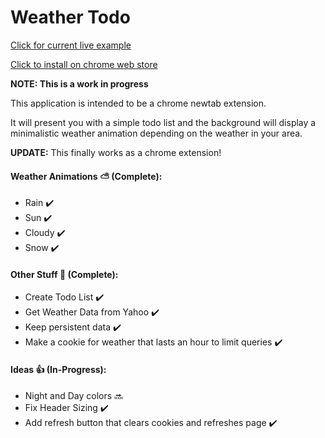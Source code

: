 # Weather Todo

[Click for current live example](https://sleachga.github.io/WeatherTodo/)

[Click to install on chrome web store](https://chrome.google.com/webstore/detail/weathertodo/ioeknhkeddalakhcenifpfocmnjpcjei)

**NOTE: This is a work in progress**

This application is intended to be a chrome newtab extension.

It will present you with a simple todo list and the background will display a minimalistic weather animation depending on the weather in your area.

**UPDATE:** This finally works as a chrome extension!

#### Weather Animations :partly_sunny: (Complete):

- Rain :heavy_check_mark:
- Sun :heavy_check_mark:
- Cloudy :heavy_check_mark:
- Snow :heavy_check_mark:

#### Other Stuff :tada: (Complete):

- Create Todo List :heavy_check_mark:
- Get Weather Data from Yahoo :heavy_check_mark:
- Keep persistent data :heavy_check_mark:
- Make a cookie for weather that lasts an hour to limit queries :heavy_check_mark:

#### Ideas :thumbsup: (In-Progress):

- Night and Day colors :soon:
- Fix Header Sizing :heavy_check_mark:
- Add refresh button that clears cookies and refreshes page :heavy_check_mark:
